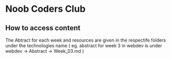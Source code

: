 # Noob Coders Club
## How to access content 
The Abtract for each week and resources are given in the respectife folders under the technologies name
( eg. abstract for week 3 in webdev is under webdev -> Abstract -> Week_03.md )
